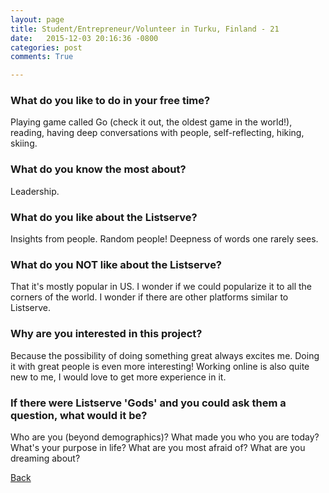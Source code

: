 ```yaml
---
layout: page
title: Student/Entrepreneur/Volunteer in Turku, Finland - 21
date:   2015-12-03 20:16:36 -0800
categories: post
comments: True

---
```


### What do you like to do in your free time?
<p>Playing game called Go (check it out, the oldest game in the world!), reading, having deep conversations with people, self-reflecting, hiking, skiing. </p>

### What do you know the most about?
<p>Leadership. </p>

### What do you like about the Listserve?
<p>Insights from people. Random people! Deepness of words one rarely sees.</p>

### What do you NOT like about the Listserve?
<p>That it's mostly popular in US. I wonder if we could popularize it to all the corners of the world. I wonder if there are other platforms similar to Listserve.</p>

### Why are you interested in this project?
<p>Because the possibility of doing something great always excites me. Doing it with great people is even more interesting! Working online is also quite new to me, I would love to get more experience in it.</p>

### If there were Listserve 'Gods' and you could ask them a question, what would it be?
<p>Who are you (beyond demographics)? What made you who you are today? What's your purpose in life? What are you most afraid of? What are you dreaming about?</p>

[Back][1]

[1]: /responders/all